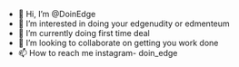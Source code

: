 - 👋 Hi, I’m @DoinEdge
- 👀 I’m interested in doing your edgenudity or edmenteum 
- 🌱 I’m currently doing first time deal
- 💞️ I’m looking to collaborate on getting you work done
- 📫 How to reach me instagram- doin_edge

<!---
DoinEdge/DoinEdge is a ✨ special ✨ repository because its `README.md` (this file) appears on your GitHub profile.
You can click the Preview link to take a look at your changes.
--->
